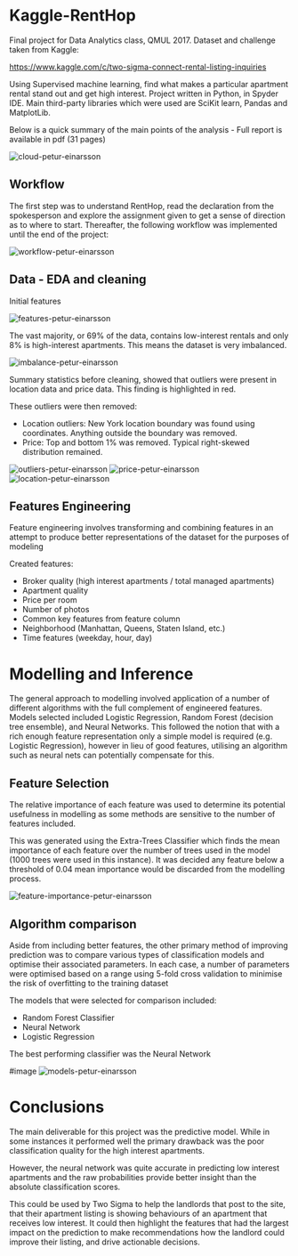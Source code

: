 # Kaggle-RentHop
Final project for Data Analytics class, QMUL 2017. Dataset and challenge taken from Kaggle:

https://www.kaggle.com/c/two-sigma-connect-rental-listing-inquiries

Using Supervised machine learning, find what makes a particular apartment rental stand out and get high interest. 
Project written in Python, in Spyder IDE. Main third-party libraries which were used are SciKit learn, Pandas and MatplotLib.

Below is a quick summary of the main points of the analysis - Full report is available in pdf (31 pages)

![cloud-petur-einarsson](https://github.com/Hunang/Kaggle-RentHop/blob/master/Images/Word-Cloud.PNG "cloud-petur-einarsson")

## Workflow
The first step was to understand RentHop, read the declaration from the spokesperson and explore the assignment given to get a sense of direction as to where to start. Thereafter, the following workflow was implemented until the end of the project:

![workflow-petur-einarsson](https://github.com/Hunang/Kaggle-RentHop/blob/master/Images/workflow.PNG "workflow-petur-einarsson")

## Data - EDA and cleaning
Initial features 

![features-petur-einarsson](https://github.com/Hunang/Kaggle-RentHop/blob/master/Images/features.PNG "features-petur-einarsson")

The vast majority, or 69% of the data, contains low-interest rentals and only 8% is high-interest apartments. This means the dataset is very imbalanced.

![imbalance-petur-einarsson](https://github.com/Hunang/Kaggle-RentHop/blob/master/Images/interest-levels-imbalanced.PNG "imbalance-petur-einarsson")

Summary statistics before cleaning, showed that outliers were present in location data and price data. This finding is highlighted in red. 

These outliers were then removed:
- Location outliers: New York location boundary was found using coordinates. Anything outside the boundary was removed.
- Price: Top and bottom 1% was removed. Typical right-skewed distribution remained. 

![outliers-petur-einarsson](https://github.com/Hunang/Kaggle-RentHop/blob/master/Images/outliers.PNG "outliers-petur-einarsson")
![price-petur-einarsson](https://github.com/Hunang/Kaggle-RentHop/blob/master/Images/price-clean.png "price-petur-einarsson")
![location-petur-einarsson](https://github.com/Hunang/Kaggle-RentHop/blob/master/Images/distribution-apartments.PNG "location-petur-einarsson")

## Features Engineering
Feature engineering involves transforming and combining features in an attempt to produce better representations of the dataset for the purposes of modeling

Created features:
- Broker quality (high interest apartments / total managed apartments)
- Apartment quality
- Price per room
- Number of photos
- Common key features from feature column
- Neighborhood (Manhattan, Queens, Staten Island, etc.)
- Time features (weekday, hour, day)

# Modelling and Inference
The general approach to modelling involved application of a number of different algorithms with the full complement of engineered features. Models selected included Logistic Regression, Random Forest (decision tree ensemble), and Neural Networks. This followed the notion that with a rich enough feature representation only a simple model is required (e.g. Logistic Regression), however in lieu of good features, utilising an algorithm such as neural nets can potentially compensate for this.

## Feature Selection
The relative importance of each feature was used to determine its potential usefulness in modelling as some methods are sensitive to the number of features included. 

This was generated using the Extra-Trees Classifier which finds the mean importance of each feature over the number of trees used in the model (1000 trees were used in this instance). It was decided any feature below a threshold of 0.04 mean importance would be discarded from the modelling process.

![feature-importance-petur-einarsson](https://github.com/Hunang/Kaggle-RentHop/blob/master/Images/feature-importance.PNG "feature-importance-petur-einarsson")

## Algorithm comparison
Aside from including better features, the other primary method of improving prediction was to compare various types of classification models and optimise their associated parameters. In each case, a number of parameters were optimised based on a range using 5-fold cross validation to minimise the risk of overfitting to the training dataset

The models that were selected for comparison included:
- Random Forest Classifier
- Neural Network
- Logistic Regression

The best performing classifier was the Neural Network

#image
![models-petur-einarsson](https://github.com/Hunang/Kaggle-RentHop/blob/master/Images/model-comparison.PNG "models-petur-einarsson")

# Conclusions 
The main deliverable for this project was the predictive model. While in some instances it performed well the primary drawback was the poor classification quality for the high interest apartments.

However, the neural network was quite accurate in predicting low interest apartments and the raw probabilities provide better insight than the absolute classification scores. 

This could be used by Two Sigma to help the landlords that post to the site, that their apartment listing is showing behaviours of an apartment that receives low interest. It could then highlight the features that had the largest impact on the prediction to make recommendations how the landlord could improve their listing, and drive actionable decisions.
